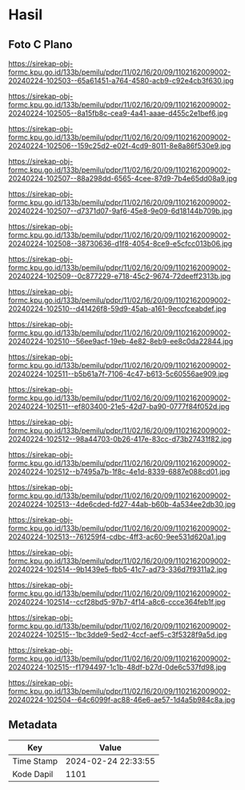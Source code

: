 # Hasil

## Foto C Plano

https://sirekap-obj-formc.kpu.go.id/133b/pemilu/pdpr/11/02/16/20/09/1102162009002-20240224-102503--65a61451-a764-4580-acb9-c92e4cb3f630.jpg

https://sirekap-obj-formc.kpu.go.id/133b/pemilu/pdpr/11/02/16/20/09/1102162009002-20240224-102505--8a15fb8c-cea9-4a41-aaae-d455c2e1bef6.jpg

https://sirekap-obj-formc.kpu.go.id/133b/pemilu/pdpr/11/02/16/20/09/1102162009002-20240224-102506--159c25d2-e02f-4cd9-8011-8e8a86f530e9.jpg

https://sirekap-obj-formc.kpu.go.id/133b/pemilu/pdpr/11/02/16/20/09/1102162009002-20240224-102507--88a298dd-6565-4cee-87d9-7b4e65dd08a9.jpg

https://sirekap-obj-formc.kpu.go.id/133b/pemilu/pdpr/11/02/16/20/09/1102162009002-20240224-102507--d7371d07-9af6-45e8-9e09-6d18144b709b.jpg

https://sirekap-obj-formc.kpu.go.id/133b/pemilu/pdpr/11/02/16/20/09/1102162009002-20240224-102508--38730636-d1f8-4054-8ce9-e5cfcc013b06.jpg

https://sirekap-obj-formc.kpu.go.id/133b/pemilu/pdpr/11/02/16/20/09/1102162009002-20240224-102509--0c877229-e718-45c2-9674-72deeff2313b.jpg

https://sirekap-obj-formc.kpu.go.id/133b/pemilu/pdpr/11/02/16/20/09/1102162009002-20240224-102510--d41426f8-59d9-45ab-a161-9eccfceabdef.jpg

https://sirekap-obj-formc.kpu.go.id/133b/pemilu/pdpr/11/02/16/20/09/1102162009002-20240224-102510--56ee9acf-19eb-4e82-8eb9-ee8c0da22844.jpg

https://sirekap-obj-formc.kpu.go.id/133b/pemilu/pdpr/11/02/16/20/09/1102162009002-20240224-102511--b5b61a7f-7106-4c47-b613-5c60556ae909.jpg

https://sirekap-obj-formc.kpu.go.id/133b/pemilu/pdpr/11/02/16/20/09/1102162009002-20240224-102511--ef803400-21e5-42d7-ba90-0777f84f052d.jpg

https://sirekap-obj-formc.kpu.go.id/133b/pemilu/pdpr/11/02/16/20/09/1102162009002-20240224-102512--98a44703-0b26-417e-83cc-d73b27431f82.jpg

https://sirekap-obj-formc.kpu.go.id/133b/pemilu/pdpr/11/02/16/20/09/1102162009002-20240224-102512--b7495a7b-1f8c-4e1d-8339-6887e088cd01.jpg

https://sirekap-obj-formc.kpu.go.id/133b/pemilu/pdpr/11/02/16/20/09/1102162009002-20240224-102513--4de6cded-fd27-44ab-b60b-4a534ee2db30.jpg

https://sirekap-obj-formc.kpu.go.id/133b/pemilu/pdpr/11/02/16/20/09/1102162009002-20240224-102513--761259f4-cdbc-4ff3-ac60-9ee531d620a1.jpg

https://sirekap-obj-formc.kpu.go.id/133b/pemilu/pdpr/11/02/16/20/09/1102162009002-20240224-102514--9b1439e5-fbb5-41c7-ad73-336d7f9311a2.jpg

https://sirekap-obj-formc.kpu.go.id/133b/pemilu/pdpr/11/02/16/20/09/1102162009002-20240224-102514--ccf28bd5-97b7-4f14-a8c6-ccce364feb1f.jpg

https://sirekap-obj-formc.kpu.go.id/133b/pemilu/pdpr/11/02/16/20/09/1102162009002-20240224-102515--1bc3dde9-5ed2-4ccf-aef5-c3f5328f9a5d.jpg

https://sirekap-obj-formc.kpu.go.id/133b/pemilu/pdpr/11/02/16/20/09/1102162009002-20240224-102515--f1794497-1c1b-48df-b27d-0de6c537fd98.jpg

https://sirekap-obj-formc.kpu.go.id/133b/pemilu/pdpr/11/02/16/20/09/1102162009002-20240224-102504--64c6099f-ac88-46e6-ae57-1d4a5b984c8a.jpg


## Metadata

| Key        | Value               |
| ---------- | ------------------- |
| Time Stamp | 2024-02-24 22:33:55 |
| Kode Dapil | 1101                |



